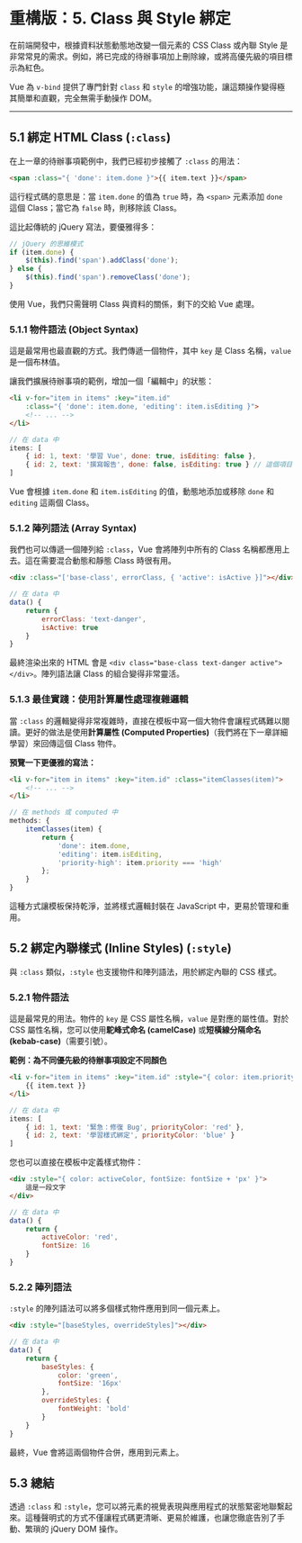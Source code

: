 # **重構版：5. Class 與 Style 綁定**

在前端開發中，根據資料狀態動態地改變一個元素的 CSS Class 或內聯 Style 是非常常見的需求。例如，將已完成的待辦事項加上刪除線，或將高優先級的項目標示為紅色。

Vue 為 `v-bind` 提供了專門針對 `class` 和 `style` 的增強功能，讓這類操作變得極其簡單和直觀，完全無需手動操作 DOM。

---

## **5.1 綁定 HTML Class (`:class`)**

在上一章的待辦事項範例中，我們已經初步接觸了 `:class` 的用法：

```html
<span :class="{ 'done': item.done }">{{ item.text }}</span>
```

這行程式碼的意思是：當 `item.done` 的值為 `true` 時，為 `<span>` 元素添加 `done` 這個 Class；當它為 `false` 時，則移除該 Class。

這比起傳統的 jQuery 寫法，要優雅得多：
```javascript
// jQuery 的思維模式
if (item.done) {
    $(this).find('span').addClass('done');
} else {
    $(this).find('span').removeClass('done');
}
```
使用 Vue，我們只需聲明 Class 與資料的關係，剩下的交給 Vue 處理。

### **5.1.1 物件語法 (Object Syntax)**

這是最常用也最直觀的方式。我們傳遞一個物件，其中 `key` 是 Class 名稱，`value` 是一個布林值。

讓我們擴展待辦事項的範例，增加一個「編輯中」的狀態：

```html
<li v-for="item in items" :key="item.id" 
    :class="{ 'done': item.done, 'editing': item.isEditing }">
    <!-- ... -->
</li>
```
```javascript
// 在 data 中
items: [
    { id: 1, text: '學習 Vue', done: true, isEditing: false },
    { id: 2, text: '撰寫報告', done: false, isEditing: true } // 這個項目會同時有 editing Class
]
```
Vue 會根據 `item.done` 和 `item.isEditing` 的值，動態地添加或移除 `done` 和 `editing` 這兩個 Class。

### **5.1.2 陣列語法 (Array Syntax)**

我們也可以傳遞一個陣列給 `:class`，Vue 會將陣列中所有的 Class 名稱都應用上去。這在需要混合動態和靜態 Class 時很有用。

```html
<div :class="['base-class', errorClass, { 'active': isActive }]"></div>
```
```javascript
// 在 data 中
data() {
    return {
        errorClass: 'text-danger',
        isActive: true
    }
}
```
最終渲染出來的 HTML 會是 `<div class="base-class text-danger active"></div>`。陣列語法讓 Class 的組合變得非常靈活。

### **5.1.3 最佳實踐：使用計算屬性處理複雜邏輯**

當 `:class` 的邏輯變得非常複雜時，直接在模板中寫一個大物件會讓程式碼難以閱讀。更好的做法是使用**計算屬性 (Computed Properties)**（我們將在下一章詳細學習）來回傳這個 Class 物件。

**預覽一下更優雅的寫法：**
```html
<li v-for="item in items" :key="item.id" :class="itemClasses(item)">
    <!-- ... -->
</li>
```
```javascript
// 在 methods 或 computed 中
methods: {
    itemClasses(item) {
        return {
            'done': item.done,
            'editing': item.isEditing,
            'priority-high': item.priority === 'high'
        };
    }
}
```
這種方式讓模板保持乾淨，並將樣式邏輯封裝在 JavaScript 中，更易於管理和重用。

## **5.2 綁定內聯樣式 (Inline Styles) (`:style`)**

與 `:class` 類似，`:style` 也支援物件和陣列語法，用於綁定內聯的 CSS 樣式。

### **5.2.1 物件語法**

這是最常見的用法。物件的 `key` 是 CSS 屬性名稱，`value` 是對應的屬性值。對於 CSS 屬性名稱，您可以使用**駝峰式命名 (camelCase)** 或**短橫線分隔命名 (kebab-case)**（需要引號）。

**範例：為不同優先級的待辦事項設定不同顏色**
```html
<li v-for="item in items" :key="item.id" :style="{ color: item.priorityColor }">
    {{ item.text }}
</li>
```
```javascript
// 在 data 中
items: [
    { id: 1, text: '緊急：修復 Bug', priorityColor: 'red' },
    { id: 2, text: '學習樣式綁定', priorityColor: 'blue' }
]
```
您也可以直接在模板中定義樣式物件：
```html
<div :style="{ color: activeColor, fontSize: fontSize + 'px' }">
    這是一段文字
</div>
```
```javascript
// 在 data 中
data() {
    return {
        activeColor: 'red',
        fontSize: 16
    }
}
```

### **5.2.2 陣列語法**

`:style` 的陣列語法可以將多個樣式物件應用到同一個元素上。
```html
<div :style="[baseStyles, overrideStyles]"></div>
```
```javascript
// 在 data 中
data() {
    return {
        baseStyles: {
            color: 'green',
            fontSize: '16px'
        },
        overrideStyles: {
            fontWeight: 'bold'
        }
    }
}
```
最終，Vue 會將這兩個物件合併，應用到元素上。

## **5.3 總結**

透過 `:class` 和 `:style`，您可以將元素的視覺表現與應用程式的狀態緊密地聯繫起來。這種聲明式的方式不僅讓程式碼更清晰、更易於維護，也讓您徹底告別了手動、繁瑣的 jQuery DOM 操作。